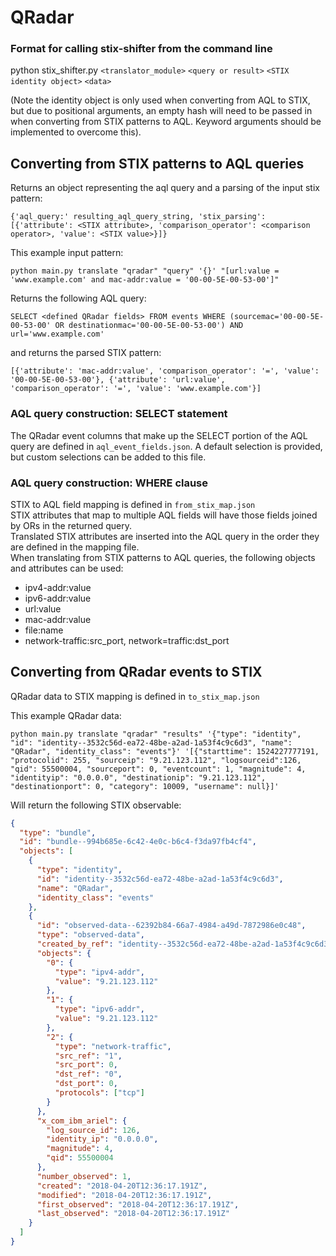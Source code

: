 # QRadar

### Format for calling stix-shifter from the command line

python stix_shifter.py `<translator_module>` `<query or result>` `<STIX identity object>` `<data>`

(Note the identity object is only used when converting from AQL to STIX, but due to positional arguments, an empty hash will need to be passed in when converting from STIX patterns to AQL. Keyword arguments should be implemented to overcome this).

## Converting from STIX patterns to AQL queries

Returns an object representing the aql query and a parsing of the input stix pattern:

`{'aql_query:' resulting_aql_query_string, 'stix_parsing': [{'attribute': <STIX attribute>, 'comparison_operator': <comparison operator>, 'value': <STIX value>}]}`

This example input pattern:

`python main.py translate "qradar" "query" '{}' "[url:value = 'www.example.com' and mac-addr:value = '00-00-5E-00-53-00']"`

Returns the following AQL query:

`SELECT <defined QRadar fields> FROM events WHERE (sourcemac='00-00-5E-00-53-00' OR destinationmac='00-00-5E-00-53-00') AND url='www.example.com'`

and returns the parsed STIX pattern:

`[{'attribute': 'mac-addr:value', 'comparison_operator': '=', 'value': '00-00-5E-00-53-00'}, {'attribute': 'url:value', 'comparison_operator': '=', 'value': 'www.example.com'}]`

### AQL query construction: SELECT statement

The QRadar event columns that make up the SELECT portion of the AQL query are defined in `aql_event_fields.json`. A default selection is provided, but custom selections can be added to this file.

### AQL query construction: WHERE clause

STIX to AQL field mapping is defined in `from_stix_map.json` <br/>
STIX attributes that map to multiple AQL fields will have those fields joined by ORs in the returned query. <br/>
Translated STIX attributes are inserted into the AQL query in the order they are defined in the mapping file. <br/>
When translating from STIX patterns to AQL queries, the following objects and attributes can be used:

- ipv4-addr:value
- ipv6-addr:value
- url:value
- mac-addr:value
- file:name
- network-traffic:src_port, network=traffic:dst_port

## Converting from QRadar events to STIX

QRadar data to STIX mapping is defined in `to_stix_map.json`

This example QRadar data:

`python main.py translate "qradar" "results" '{"type": "identity", "id": "identity--3532c56d-ea72-48be-a2ad-1a53f4c9c6d3", "name": "QRadar", "identity_class": "events"}' '[{"starttime": 1524227777191, "protocolid": 255, "sourceip": "9.21.123.112", "logsourceid":126, "qid": 55500004, "sourceport": 0, "eventcount": 1, "magnitude": 4, "identityip": "0.0.0.0", "destinationip": "9.21.123.112", "destinationport": 0, "category": 10009, "username": null}]'`

Will return the following STIX observable:

```json
{
  "type": "bundle",
  "id": "bundle--994b685e-6c42-4e0c-b6c4-f3da97fb4cf4",
  "objects": [
    {
      "type": "identity",
      "id": "identity--3532c56d-ea72-48be-a2ad-1a53f4c9c6d3",
      "name": "QRadar",
      "identity_class": "events"
    },
    {
      "id": "observed-data--62392b84-66a7-4984-a49d-7872986e0c48",
      "type": "observed-data",
      "created_by_ref": "identity--3532c56d-ea72-48be-a2ad-1a53f4c9c6d3",
      "objects": {
        "0": {
          "type": "ipv4-addr",
          "value": "9.21.123.112"
        },
        "1": {
          "type": "ipv6-addr",
          "value": "9.21.123.112"
        },
        "2": {
          "type": "network-traffic",
          "src_ref": "1",
          "src_port": 0,
          "dst_ref": "0",
          "dst_port": 0,
          "protocols": ["tcp"]
        }
      },
      "x_com_ibm_ariel": {
        "log_source_id": 126,
        "identity_ip": "0.0.0.0",
        "magnitude": 4,
        "qid": 55500004
      },
      "number_observed": 1,
      "created": "2018-04-20T12:36:17.191Z",
      "modified": "2018-04-20T12:36:17.191Z",
      "first_observed": "2018-04-20T12:36:17.191Z",
      "last_observed": "2018-04-20T12:36:17.191Z"
    }
  ]
}
```
